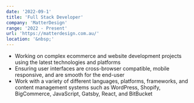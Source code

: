 ```yaml
---
date: '2022-09-1'
title: 'Full Stack Developer'
company: 'MatterDesign'
range: '2022 - Present'
url: 'https://matterdesign.com.au/'
location: '&nbsp;'
---
```


- Working on complex ecommerce and website development projects using the latest technologies and platforms
- Ensuring user interfaces are cross-browser compatible, mobile responsive, and are smooth for the end-user
- Work with a variety of different languages, platforms, frameworks, and content management systems such as WordPress, Shopify, BigCommerce, JavaScript, Gatsby, React, and BitBucket
